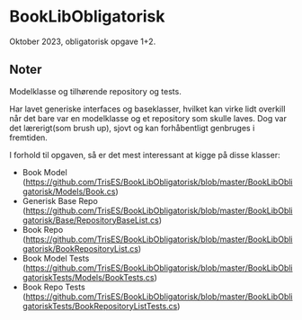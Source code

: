 # BookLibObligatorisk
Oktober 2023, obligatorisk opgave 1+2.

## Noter
Modelklasse og tilhørende repository og tests.

Har lavet generiske interfaces og baseklasser, hvilket kan virke lidt overkill når det bare var en modelklasse og et repository som skulle laves. 
Dog var det lærerigt(som brush up), sjovt og kan forhåbentligt genbruges i fremtiden.

I forhold til opgaven, så er det mest interessant at kigge på disse klasser:
- Book Model (https://github.com/TrisES/BookLibObligatorisk/blob/master/BookLibObligatorisk/Models/Book.cs)
- Generisk Base Repo (https://github.com/TrisES/BookLibObligatorisk/blob/master/BookLibObligatorisk/Base/RepositoryBaseList.cs)
- Book Repo (https://github.com/TrisES/BookLibObligatorisk/blob/master/BookLibObligatorisk/BookRepositoryList.cs)
- Book Model Tests (https://github.com/TrisES/BookLibObligatorisk/blob/master/BookLibObligatoriskTests/Models/BookTests.cs)
- Book Repo Tests (https://github.com/TrisES/BookLibObligatorisk/blob/master/BookLibObligatoriskTests/BookRepositoryListTests.cs)

